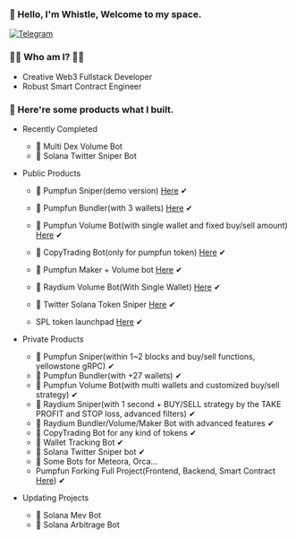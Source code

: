 ### 👋 Hello, I'm Whistle, Welcome to my space.
<p> 
    <a href="https://t.me/devbeast5775" target="_blank"><img alt="Telegram"
        src="https://img.shields.io/badge/Telegram-26A5E4?style=for-the-badge&logo=telegram&logoColor=white"/></a>
</p>

### 🧙‍♂️ Who am I? 🧙‍♂️

- Creative Web3 Fullstack Developer
- Robust Smart Contract Engineer

### 👀 Here're some products what I built.

- Recently Completed
  
  * 🤖 Multi Dex Volume Bot
  * 🤖 Solana Twitter Sniper Bot

- Public Products
  
  * 🤖 Pumpfun Sniper(demo version) [Here](https://github.com/whistledev411/pumpfun-sniper) ✔
  * 🤖 Pumpfun Bundler(with 3 wallets) [Here](https://github.com/whistledev411/pumpfun-bundler) ✔
  * 🤖 Pumpfun Volume Bot(with single wallet and fixed buy/sell amount) [Here](https://github.com/whistledev411/pumpfun-volume-bot) ✔
  * 🤖 CopyTrading Bot(only for pumpfun token) [Here](https://github.com/whistledev411/pumpfun-copy-trading-bot) ✔
  * 🤖 Pumpfun Maker + Volume bot [Here](https://github.com/whistledev411/pumpfun-maker-volume-bot-beta) ✔
  * 🤖 Raydium Volume Bot(With Single Wallet) [Here](https://github.com/whistledev411/raydium-volume-bot) ✔
  * 🤖 Twitter Solana Token Sniper [Here](https://github.com/whistledev411/solana-twitter-sniper) ✔
 
  * SPL token launchpad [Here](https://github.com/whistledev411/spl-token-launchpad) ✔
    
- Private Products
  * 🤖 Pumpfun Sniper(within 1~2 blocks and buy/sell functions, yellowstone gRPC) ✔
  * 🤖 Pumpfun Bundler(with +27 wallets) ✔
  * 🤖 Pumpfun Volume Bot(with multi wallets and customized buy/sell strategy) ✔
  * 🤖 Raydium Sniper(with 1 second + BUY/SELL strategy by the TAKE PROFIT and STOP loss, advanced filters) ✔
  * 🤖 Raydium Bundler/Volume/Maker Bot with advanced features ✔
  * 🤖 CopyTrading Bot for any kind of tokens ✔
  * 🤖 Wallet Tracking Bot ✔
  * 🤖 Solana Twitter Sniper bot ✔
  * 🤖 Some Bots for Meteora, Orca...
  * Pumpfun Forking Full Project(Frontend, Backend, Smart Contract [Here](https://github.com/whistledev411/pumpfun-contract)) ✔
 
- Updating Projects
  * 🤖 Solana Mev Bot
  * 🤖 Solana Arbitrage Bot
